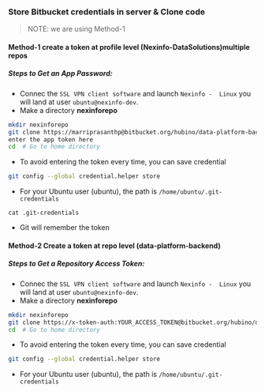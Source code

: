 ### Store Bitbucket credentials in server & Clone code 
> NOTE: we are using Method-1
#### Method-1 create a token at profile level (Nexinfo-DataSolutions)multiple repos
##### Steps to Get an App Password:
- Connec the `SSL VPN client software` and launch `Nexinfo -  Linux` you will land at user `ubuntu@nexinfo-dev`.
- Make a directory **nexinforepo**
```sh
mkdir nexinforepo
git clone https://marriprasanthp@bitbucket.org/hubino/data-platform-backend.git
enter the app token here
cd  # Go to home directory
```
- To avoid entering the token every time, you can save credential
```sh
git config --global credential.helper store
```
- For your Ubuntu user (ubuntu), the path is `/home/ubuntu/.git-credentials`
```
cat .git-credentials
```
- Git will remember the token
#### Method-2 Create a token at repo level (data-platform-backend)
##### Steps to Get a Repository Access Token:
- Connec the `SSL VPN client software` and launch `Nexinfo -  Linux` you will land at user `ubuntu@nexinfo-dev`.
- Make a directory **nexinforepo**
```sh
mkdir nexinforepo
git clone https://x-token-auth:YOUR_ACCESS_TOKEN@bitbucket.org/hubino/data-platform-backend.git
cd  # Go to home directory
```
- To avoid entering the token every time, you can save credential
```sh
git config --global credential.helper store
```
- For your Ubuntu user (ubuntu), the path is `/home/ubuntu/.git-credentials`